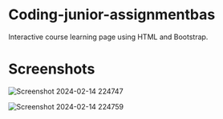 # Coding-junior-assignmentbas
Interactive course learning page using HTML and Bootstrap.

# Screenshots

![Screenshot 2024-02-14 224747](https://github.com/Debayanmondal/Coding-junior-assignmentbas/assets/81500329/61c84abf-cf97-4357-9b8c-4d1d864025f9)


![Screenshot 2024-02-14 224759](https://github.com/Debayanmondal/Coding-junior-assignmentbas/assets/81500329/94b6597f-4f23-4f33-a061-eaf16ffcba9b)
